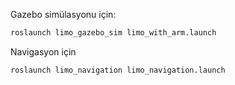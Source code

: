 Gazebo simülasyonu için:

```bash 
roslaunch limo_gazebo_sim limo_with_arm.launch
```

Navigasyon için
```bash 
roslaunch limo_navigation limo_navigation.launch
```
